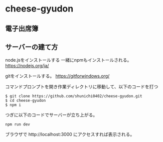 
# cheese-gyudon
## 電子出席簿
## サーバーの建て方

node.jsをインストールする
一緒にnpmもインストールされる。
https://nodejs.org/ja/

gitをインストールする。
https://gitforwindows.org/

コマンドプロンプトを開き作業ディレクトリに移動して、以下のコードを打つ
```
$ git clone https://github.com/shunichi0402/cheese-gyudon.git
$ cd cheese-gyudon
$ npm i
```

つぎに以下のコードでサーバーが立ち上がる。
```
npm run dev
```
ブラウザで http://localhost:3000 にアクセスすれば表示される。

